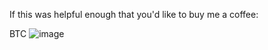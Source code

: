 If this was helpful enough that you'd like to buy me a coffee:

BTC
![image](https://user-images.githubusercontent.com/419355/74976036-3f218900-53e5-11ea-968f-13ceeca93cc8.png)
